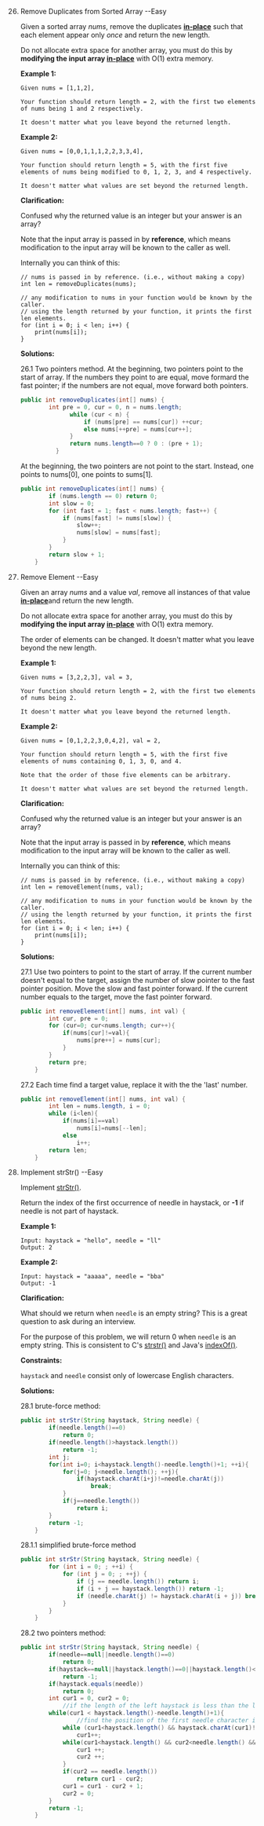 26. Remove Duplicates from Sorted Array    --Easy

    Given a sorted array *nums*, remove the duplicates [**in-place**](https://en.wikipedia.org/wiki/In-place_algorithm) such that each element appear only *once* and return the new length.

    Do not allocate extra space for another array, you must do this by **modifying the input array [in-place](https://en.wikipedia.org/wiki/In-place_algorithm)** with O(1) extra memory.

    **Example 1:**

    ```
    Given nums = [1,1,2],
    
    Your function should return length = 2, with the first two elements of nums being 1 and 2 respectively.
    
    It doesn't matter what you leave beyond the returned length.
    ```

    **Example 2:**

    ```
    Given nums = [0,0,1,1,1,2,2,3,3,4],
    
    Your function should return length = 5, with the first five elements of nums being modified to 0, 1, 2, 3, and 4 respectively.
    
    It doesn't matter what values are set beyond the returned length.
    ```

    **Clarification:**

    Confused why the returned value is an integer but your answer is an array?

    Note that the input array is passed in by **reference**, which means modification to the input array will be known to the caller as well.

    Internally you can think of this:

    ```
    // nums is passed in by reference. (i.e., without making a copy)
    int len = removeDuplicates(nums);
    
    // any modification to nums in your function would be known by the caller.
    // using the length returned by your function, it prints the first len elements.
    for (int i = 0; i < len; i++) {
        print(nums[i]);
    }
    ```

    **Solutions:**

    26.1 Two pointers method. At the beginning, two pointers point to the start of array. If the numbers they point to are equal, move formard the fast pointer; if the numbers are not equal, move forward both pointers.

    ```java
    public int removeDuplicates(int[] nums) {
            int pre = 0, cur = 0, n = nums.length;
                  while (cur < n) {
                      if (nums[pre] == nums[cur]) ++cur;
                      else nums[++pre] = nums[cur++];
                  }
                  return nums.length==0 ? 0 : (pre + 1);
              }
    ```

    At the beginning, the two pointers are not point to the start. Instead, one points to nums[0], one points to sums[1].

    ```java
    public int removeDuplicates(int[] nums) {
            if (nums.length == 0) return 0;
            int slow = 0;
            for (int fast = 1; fast < nums.length; fast++) {
                if (nums[fast] != nums[slow]) {
                    slow++;
                    nums[slow] = nums[fast];
                }
            }
            return slow + 1;
        }
    ```

27. Remove Element    --Easy

    Given an array *nums* and a value *val*, remove all instances of that value [**in-place**](https://en.wikipedia.org/wiki/In-place_algorithm)and return the new length.

    Do not allocate extra space for another array, you must do this by **modifying the input array [in-place](https://en.wikipedia.org/wiki/In-place_algorithm)** with O(1) extra memory.

    The order of elements can be changed. It doesn't matter what you leave beyond the new length.

    **Example 1:**

    ```
    Given nums = [3,2,2,3], val = 3,
    
    Your function should return length = 2, with the first two elements of nums being 2.
    
    It doesn't matter what you leave beyond the returned length.
    ```

    **Example 2:**

    ```
    Given nums = [0,1,2,2,3,0,4,2], val = 2,
    
    Your function should return length = 5, with the first five elements of nums containing 0, 1, 3, 0, and 4.
    
    Note that the order of those five elements can be arbitrary.
    
    It doesn't matter what values are set beyond the returned length.
    ```

    **Clarification:**

    Confused why the returned value is an integer but your answer is an array?

    Note that the input array is passed in by **reference**, which means modification to the input array will be known to the caller as well.

    Internally you can think of this:

    ```
    // nums is passed in by reference. (i.e., without making a copy)
    int len = removeElement(nums, val);
    
    // any modification to nums in your function would be known by the caller.
    // using the length returned by your function, it prints the first len elements.
    for (int i = 0; i < len; i++) {
        print(nums[i]);
    }
    ```

    **Solutions:**

    27.1 Use two pointers to point to the start of array. If the current number doesn't equal to the target, assign the number of slow pointer to the fast pointer position. Move the slow and fast pointer forward. If the current number equals to the target, move the fast pointer forward.

    ```java
    public int removeElement(int[] nums, int val) {
            int cur, pre = 0;
            for (cur=0; cur<nums.length; cur++){
                if(nums[cur]!=val){
                    nums[pre++] = nums[cur];
                }
            }
            return pre;
        }
    ```

    27.2 Each time find a target value, replace it with the the 'last' number.

    ```java
    public int removeElement(int[] nums, int val) {
            int len = nums.length, i = 0;
            while (i<len){
                if(nums[i]==val)
                    nums[i]=nums[--len];
                else
                    i++;
            return len;
        }
    ```

28. Implement strStr()    --Easy

    Implement [strStr()](http://www.cplusplus.com/reference/cstring/strstr/).

    Return the index of the first occurrence of needle in haystack, or **-1** if needle is not part of haystack.

    **Example 1:**

    ```
    Input: haystack = "hello", needle = "ll"
    Output: 2
    ```

    **Example 2:**

    ```
    Input: haystack = "aaaaa", needle = "bba"
    Output: -1
    ```

    **Clarification:**

    What should we return when `needle` is an empty string? This is a great question to ask during an interview.

    For the purpose of this problem, we will return 0 when `needle` is an empty string. This is consistent to C's [strstr()](http://www.cplusplus.com/reference/cstring/strstr/) and Java's [indexOf()](https://docs.oracle.com/javase/7/docs/api/java/lang/String.html#indexOf(java.lang.String)).

    **Constraints:**

    `haystack` and `needle` consist only of lowercase English characters.

    **Solutions:**

    28.1 brute-force method: 

    ```java
    public int strStr(String haystack, String needle) {
            if(needle.length()==0)
                return 0;
            if(needle.length()>haystack.length())
                return -1;
            int j;
            for(int i=0; i<haystack.length()-needle.length()+1; ++i){
                for(j=0; j<needle.length(); ++j){
                    if(haystack.charAt(i+j)!=needle.charAt(j))
                        break;
                }
                if(j==needle.length())
                    return i;
            }
            return -1;
        }
    ```

    28.1.1 simplified brute-force method

    ```java
    public int strStr(String haystack, String needle) {
            for (int i = 0; ; ++i) {
                for (int j = 0; ; ++j) {
                    if (j == needle.length()) return i;
                    if (i + j == haystack.length()) return -1;
                    if (needle.charAt(j) != haystack.charAt(i + j)) break;
                }
            }
        }
    ```

    28.2 two pointers method:

    ```java
    public int strStr(String haystack, String needle) {
            if(needle==null||needle.length()==0)
                return 0;
            if(haystack==null||haystack.length()==0||haystack.length()<needle.length())
                return -1;
            if(haystack.equals(needle))
                return 0;
            int cur1 = 0, cur2 = 0;
      			//if the length of the left haystack is less than the length of needle, it fails
            while(cur1 < haystack.length()-needle.length()+1){   
             		//find the position of the first needle character in the haystack string
                while (cur1<haystack.length() && haystack.charAt(cur1)!=needle.charAt(cur2)) 
                    cur1++;
                while(cur1<haystack.length() && cur2<needle.length() && haystack.charAt(cur1) == needle.charAt(cur2)){
                    cur1 ++;
                    cur2 ++;
                }
                if(cur2 == needle.length())
                    return cur1 - cur2;
                cur1 = cur1 - cur2 + 1;
                cur2 = 0;
            }
            return -1;
        }
    ```

    


